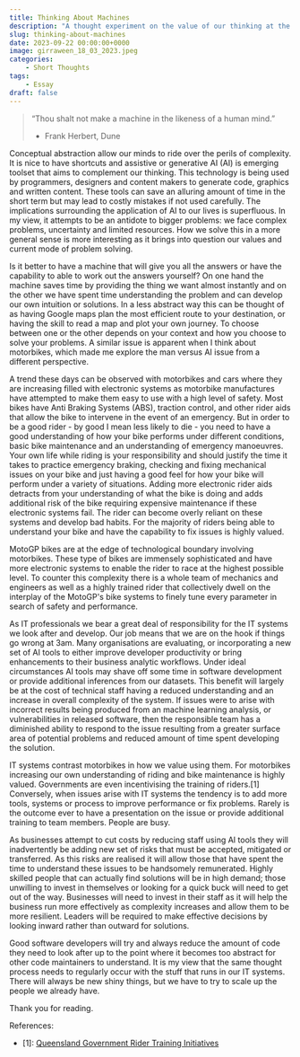 ```yaml
---
title: Thinking About Machines
description: "A thought experiment on the value of our thinking at the intersection between people and the machines we make."
slug: thinking-about-machines
date: 2023-09-22 00:00:00+0000
image: girraween_18_03_2023.jpeg
categories:
    - Short Thoughts
tags:
    - Essay
draft: false
---
```


> “Thou shalt not make a machine in the likeness of a human mind.”
> - Frank Herbert, Dune
  
Conceptual abstraction allow our minds to ride over the perils of complexity. It is nice to have shortcuts and assistive or generative AI (AI) is emerging toolset that aims to complement our thinking. This technology is being used by programmers, designers and content makers to generate code, graphics and written content. These tools can save an alluring amount of time in the short term but may lead to costly mistakes if not used carefully. The implications surrounding the application of AI to our lives is superfluous. In my view, it attempts to be an antidote to bigger problems: we face complex problems, uncertainty and limited resources. How we solve this in a more general sense is more interesting as it brings into question our values and current mode of problem solving.

Is it better to have a machine that will give you all the answers or have the capability to able to work out the answers yourself? On one hand the machine saves time by providing the thing we want almost instantly and on the other we have spent time understanding the problem and can develop our own intuition or solutions. In a less abstract way this can be thought of as having Google maps plan the most efficient route to your destination, or having the skill to read a map and plot your own journey. To choose between one or the other depends on your context and how you choose to solve your problems. A similar issue is apparent when I think about motorbikes, which made me explore the man versus AI issue from a different perspective. 

A trend these days can be observed with motorbikes and cars where they are increasing filled with electronic systems as motorbike manufactures have attempted to make them easy to use with a high level of safety. Most bikes have Anti Braking Systems (ABS), traction control, and other rider aids that allow the bike to intervene in the event of an emergency.  But in order to be a good rider - by good I mean less likely to die - you need to have a good understanding of how your bike  performs under different conditions, basic bike maintenance and an understanding of emergency manoeuvres. Your own life while riding is your responsibility and should justify the time it takes to practice emergency braking, checking and fixing mechanical issues on your bike and just having a good feel for how your bike will perform under a variety of situations. Adding more electronic rider aids detracts from your understanding of what the bike is doing and adds additional risk of the bike requiring expensive maintenance if these electronic systems fail. The rider can become overly reliant on these systems and develop bad habits. For the majority of riders being able to understand your bike and have the capability to fix issues is highly valued.

MotoGP bikes are at the edge of technological boundary involving motorbikes. These type of bikes are immensely sophisticated and have more electronic systems to enable the rider to race at the highest possible level. To counter this complexity there is a whole team of mechanics and engineers as well as a highly trained rider that collectively dwell on the interplay of the MotoGP's bike systems to finely tune every parameter in search of safety and performance. 

As IT professionals we bear a great deal of responsibility for the IT systems we look after and develop. Our job means that we are on the hook if things go wrong at 3am. Many organisations are evaluating, or incorporating a new set of AI tools to either improve developer productivity or bring enhancements to their business analytic workflows. Under ideal circumstances AI tools may shave off some time in software development or provide additional inferences from our datasets. This benefit will largely be at the cost of technical staff having a reduced understanding  and an increase in overall complexity of the system. If issues were to arise with incorrect results being produced from an machine learning analysis, or vulnerabilities in released software, then the responsible team has a diminished ability to respond to the issue resulting from a greater surface area of potential problems and reduced amount of time spent developing the solution.

IT systems contrast motorbikes in how we value using them. For motorbikes increasing our own understanding of riding and bike maintenance is highly valued. Governments are even incentivising the training of riders.[1] Conversely, when issues arise with IT systems the tendency is to add more tools, systems or process to improve performance or fix problems. Rarely is the outcome ever to have a presentation on the issue or provide additional training to team members. People are busy.

As businesses attempt to cut costs by reducing staff using AI tools they will inadvertently be adding new set of risks that must be accepted, mitigated or transferred. As this risks are realised it will allow those that have spent the time to understand these issues to be handsomely remunerated. Highly skilled people that can actually find solutions will be in high demand; those unwilling to invest in themselves or looking for a quick buck will need to get out of the way. Businesses will need to invest in their staff as it will help the business run more effectively as complexity increases and allow them to be more resilient. Leaders will be required to make effective decisions by looking inward rather than outward for solutions. 

Good software developers will try and always reduce the amount of code they need to look after up to the point where it becomes too abstract for other code maintainers to understand. It is my view that the same thought process needs to regularly occur with the stuff that runs in our IT systems. There will always be new shiny things, but we have to try to scale up the people we already have.

Thank you for reading.

References:
- [1]: [Queensland Government Rider Training Initiatives](https://streetsmarts.initiatives.qld.gov.au/ride-to-zero/)
  
  
  
